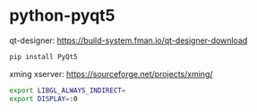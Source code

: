 # python-pyqt5

qt-designer: https://build-system.fman.io/qt-designer-download
```bash
pip install PyQt5
```

xming xserver: https://sourceforge.net/projects/xming/
```bash
export LIBGL_ALWAYS_INDIRECT=
export DISPLAY=:0
```
